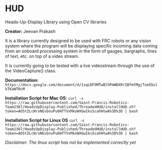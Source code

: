 # HUD
Heads-Up-Display Library using Open CV libraries

**Creator:** Jeevan Prakash

It is a library currently designed to be used with FRC robots or any vision system where the program will be displaying specific incoming data
coming from an onboard processing system in the form of gauges, bargraphs, lines of text, etc. on top of a video stream.

It is currently going to be tested with a live videostream through the use of the VideoCapture() class.

**Documentation:**
`https://docs.google.com/document/d/1sqLKF9MTwBlhPmWDXRrIBfmYMgjToeO5ulkTKaWTRcM`

**Installation Script for Mac OS:**
`curl -s https://raw.githubusercontent.com/Saint-Francis-Robotics-Team2367/HeadsUpDisplay-Published/ThreadedHUD/installHUD.sh?token=AOStZLcNrxNEvbnuPu6HfTVxMkoWXGwIks5cahHtwA%3D%3D | bash`

**Installation Script for Linux OS**
`curl -s https://raw.githubusercontent.com/Saint-Francis-Robotics-Team2367/HeadsUpDisplay-Published/ThreadedHUD/installHUD.sh?token=AOStZLcNrxNEvbnuPu6HfTVxMkoWXGwIks5cahHtwA%3D%3D | bash`

*Disclaimer: The linux script has not be implemented correctly yet*
